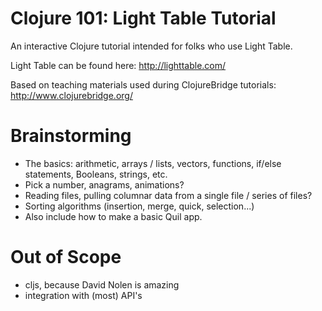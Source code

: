 # Clojure 101: Light Table Tutorial
An interactive Clojure tutorial intended for folks who use Light Table.

Light Table can be found here:
http://lighttable.com/

Based on teaching materials used during ClojureBridge tutorials:
http://www.clojurebridge.org/

# Brainstorming 
- The basics: arithmetic, arrays / lists, vectors, functions, if/else statements, Booleans, strings, etc.
- Pick a number, anagrams, animations?
- Reading files, pulling columnar data from a single file / series of files?
- Sorting algorithms (insertion, merge, quick, selection...)
- Also include how to make a basic Quil app.

# Out of Scope
- cljs, because David Nolen is amazing
- integration with (most) API's
